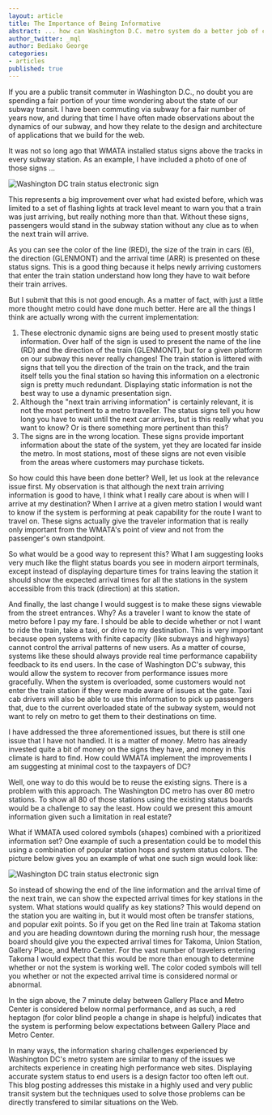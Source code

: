 ```yaml
---
layout: article
title: The Importance of Being Informative
abstract: ... how can Washington D.C. metro system do a better job of communicating train status using their existing electronic signs?
author_twitter: _mql
author: Bediako George
categories:
- articles
published: true
---
```


If you are a public transit commuter in Washington D.C., no doubt you are spending a fair portion of your time wondering about the state of our subway transit. I have been commuting via subway for a fair number of years now, and during that time I have often made observations about the dynamics of our subway, and how they relate to the design and architecture of applications that we build for the web.

It was not so long ago that WMATA installed status signs above the tracks in every subway station. As an example, I have included a photo of one of those signs ...

![Washington DC train status electronic sign](https://raw.github.com/LucidTechnics/lucidtechnics.github.com/master/images/articles/metrotrainstatus.jpg)

This represents a big improvement over what had existed before, which was limited to a set of flashing lights at track level meant to warn you that a train was just arriving, but really nothing more than that. Without these signs, passengers would stand in the subway station without any clue as to when the next train will arrive.

As you can see the color of the line (RED), the size of the train in cars (6), the direction (GLENMONT) and the arrival time (ARR) is presented on these status signs. This is a good thing because it helps newly arriving customers that enter the train station understand how long they have to wait before their train arrives.

But I submit that this is not good enough. As a matter of fact, with just a little more thought metro could have done much better. Here are all the things I think are actually wrong with the current implementation:

1. These electronic dynamic signs are being used to present mostly static information. Over half of the sign is used to present the name of the line (RD) and the direction of the train (GLENMONT), but for a given platform on our subway this never really changes! The train station is littered with signs that tell you the direction of the train on the track, and the train itself tells you the final station so having this information on a electronic sign is pretty much redundant. Displaying static information is not the best way to use a dynamic presentation sign.
2. Although the "next train arriving information" is certainly relevant, it is not the most pertinent to a metro traveller. The status signs tell you how long you have to wait until the next car arrives, but is this really what you want to know? Or is there something more pertinent than this?
3. The signs are in the wrong location. These signs provide important information about the state of the system, yet they are located far inside the metro. In most stations, most of these signs are not even visible from the areas where customers may purchase tickets.

So how could this have been done better? Well, let us look at the relevance issue first. My observation is that although the next train arriving information is good to have, I think what I really care about is when will I arrive at my destination? When I arrive at a given metro station I would want to know if the system is performing at peak capability for the route I want to travel on. These signs actually give the traveler information that is really only important from the WMATA's point of view and not from the passenger's own standpoint.

So what would be a good way to represent this? What I am suggesting looks very much like the flight status boards you see in modern airport terminals, except instead of displaying departure times for trains leaving the station it should show the expected arrival times for all the stations in the system accessible from this track (direction) at this station.

And finally, the last change I would suggest is to make these signs viewable from the street entrances. Why? As a traveler I want to know the state of metro before I pay my fare. I should be able to decide whether or not I want to ride the train, take a taxi, or drive to my destination. This is very important because open systems with finite capacity (like subways and highways) cannot control the arrival patterns of new users. As a matter of course, systems like these should always provide real time performance capability feedback to its end users. In the case of Washington DC's subway, this would allow the system to recover from performance issues more gracefully. When the system is overloaded, some customers would not enter the train station if they were made aware of issues at the gate. Taxi cab drivers will also be able to use this information to pick up passengers that, due to the current overloaded state of the subway system, would not want to rely on metro to get them to their destinations on time.

I have addressed the three aforementioned issues, but there is still one issue that I have not handled. It is a matter of money. Metro has already invested quite a bit of money on the signs they have, and money in this climate is hard to find. How could WMATA implement the improvements I am suggesting at minimal cost to the taxpayers of DC?

Well, one way to do this would be to reuse the existing signs. There is a problem with this approach. The Washington DC metro has over 80 metro stations. To show all 80 of those stations using the existing status boards would be a challenge to say the least. How could we present this amount information given such a limitation in real estate?

What if WMATA used colored symbols (shapes) combined with a prioritized information set? One example of such a presentation could be to model this using a combination of popular station hops and system status colors. The picture below gives you an example of what one such sign would look like:

![Washington DC train status electronic sign](https://raw.github.com/LucidTechnics/lucidtechnics.github.com/master/images/articles/metrosignrevamped.png)

So instead of showing the end of the line information and the arrival time of the next train, we can show the expected arrival times for key stations in the system. What stations would qualify as key stations? This would depend on the station you are waiting in, but it would most often be transfer stations, and popular exit points. So if you get on the Red line train at Takoma station and you are heading downtown during the morning rush hour, the message board should give you the expected arrival times for Takoma, Union Station, Gallery Place, and Metro Center. For the vast number of travelers entering Takoma I would expect that this would be more than enough to determine whether or not the system is working well. The color coded symbols will tell you whether or not the expected arrival time is considered normal or abnormal.

In the sign above, the 7 minute delay between Gallery Place and Metro Center is considered below normal performance, and as such, a red heptagon (for color blind people a change in shape is helpful) indicates that the system is performing below expectations between Gallery Place and Metro Center.

In many ways, the information sharing challenges experienced by Washington DC's metro system are similar to many of the issues we architects experience in creating high performance web sites. Displaying accurate system status to end users is a design factor too often left out. This blog posting addresses this mistake in a highly used and very public transit system but the techniques used to solve those problems can be directly transfered to similar situations on the Web.